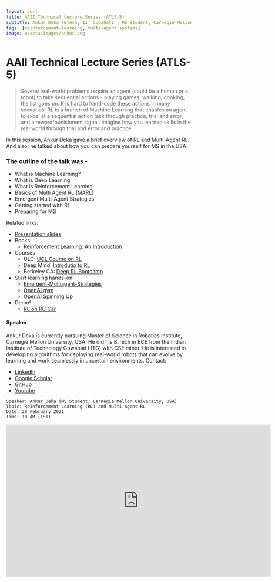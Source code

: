 ```yaml
---
layout: post
title: AAII Technical Lecture Series (ATLS-5)
subtitle: Ankur Deka (BTech, IIT Guwahati | MS Student, Carnegie Mellon University, USA)
tags: [reinforcement-learning, multi-agent systems]
image: assets/images/ankur.png
---
```


# AAII Technical Lecture Series (ATLS-5)

>Several real-world problems require an agent (could be a human or a robot) to take sequential actions - playing games, walking, cooking, the list goes on. It is hard to hand-code these actions in many scenarios. RL is a branch of Machine Learning that enables an agent to excel at a sequential action task through practice, trial and error, and a reward/punishment signal. Imagine how you learned skills in the real world through trial and error and practice. 

In this session, Ankur Deka gave a brief overview of RL and Multi-Agent RL. And also, he talked about how you can prepare yourself for MS in the USA.

### The outline of the talk was -
* What is Machine Learning?
* What is Deep Learning
* What is Reinforcement Learning
* Basics of Multi Agent RL (MARL)
* Emergent Multi-Agent Strategies
* Getting started with RL
* Preparing for MS

Related links:
- [Presentation slides](https://drive.google.com/file/d/1WO8n7aithLdG_mFeUB0dCRhpalAnopww/view?usp=sharing) 
- Books:
    - [Reinforcement Learning: An Introduction](https://web.stanford.edu/class/psych209/Readings/SuttonBartoIPRLBook2ndEd.pdf)
- Courses
    - ULC: [UCL Course on RL](https://www.davidsilver.uk/teaching/)
    - Deep Mind: [Introdutio to RL](https://deepmind.com/learning-resources/-introduction-reinforcement-learning-david-silver)
    - Berkeley CA: [Deep RL Bootcamp](https://sites.google.com/view/deep-rl-bootcamp/lectures)
- Start learning hands-on!
    - [Emergent-Multiagent-Strategies](https://github.com/Ankur-Deka/Emergent-Multiagent-Strategies)
    - [OpenAI gym](https://gym.openai.com/docs/)
    - [OpenAI Spinning Up](https://spinningup.openai.com/en/latest/)
- Demo!
    - [RL on RC Car](https://www.youtube.com/watch?v=U0-Jswwf0hw)


#### Speaker
Ankur Deka is currently pursuing Master of Science in Robotics Institute, Carnegie Mellon University, USA. He did his B.Tech in ECE from the Indian Institute of Technology Guwahati (IITG) with CSE minor. He is interested in developing algorithms for deploying real-world robots that can evolve by learning and work seamlessly in uncertain environments. 
Contact: 
- [LinkedIn](https://www.linkedin.com/in/ankur-deka/)
- [Google Scholar](https://scholar.google.com/citations?user=CaBIO8cAAAAJ&hl=en)
- [GitHub](https://github.com/Ankur-Deka)
- [Youtube](https://www.youtube.com/channel/UCSQTHva-Z2N0rSJsyWQy_pQ)

```
Speaker: Ankur Deka (MS Student, Carnegie Mellon University, USA)
Topic: Reinforcement Learning (RL) and Multi Agent RL
Date: 20 February 2021
Time: 10 AM (IST)
```

<iframe width="720" height="415" src="https://www.youtube.com/embed/L7cZIwLQZoE" title="YouTube video player" frameborder="0" allow="accelerometer; autoplay; clipboard-write; encrypted-media; gyroscope; picture-in-picture" allowfullscreen></iframe>
